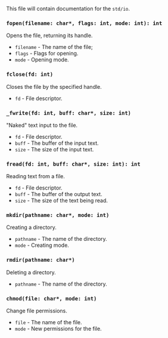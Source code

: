 This file will contain documentation for the `std/io`.

<h3 id="--std/io/fopen"><code>fopen(filename: char*, flags: int, mode: int): int</code></h3>

Opens the file, returning its handle.

+ `filename` - The name of the file;
+ `flags` - Flags for opening.
+ `mode` - Opening mode.

<h3 id="--std/io/fclose"><code>fclose(fd: int)</code></h3>

Closes the file by the specified handle.

+ `fd` - File descriptor.

<h3 id="--std/io/fwrite"><code>_fwrite(fd: int, buff: char*, size: int)</code></h3>

"Naked" text input to the file.

+ `fd` - File descriptor.
+ `buff` - The buffer of the input text.
+ `size` - The size of the input text.

<h3 id="--std/io/fread"><code>fread(fd: int, buff: char*, size: int): int</code></h3>

Reading text from a file.

+ `fd` - File descriptor.
+ `buff` - The buffer of the output text.
+ `size` - The size of the text being read.


<h3 id="--std/io/mkdir"><code>mkdir(pathname: char*, mode: int)</code></h3>

Creating a directory.

+ `pathname` - The name of the directory.
+ `mode` - Creating mode.


<h3 id="--std/io/rmdir"><code>rmdir(pathname: char*)</code></h3>

Deleting a directory.

+ `pathname` - The name of the directory.

<h3 id="--std/io/chmod"><code>chmod(file: char*, mode: int)</code></h3>

Change file permissions.

+ `file` - The name of the file.
+ `mode` - New permissions for the file.
